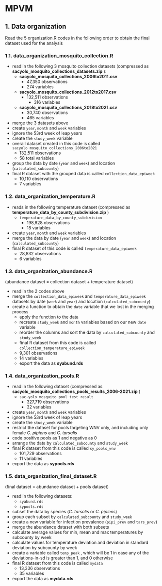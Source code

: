 # MPVM

## 1. Data organization

Read the 5 organization.R codes in the following order to obtain the final dataset used for the analysis

### 1.1. data_organization_mosquito_collection.R

- read in the following 3 mosquito collection datasets (compressed as **sacyolo_mosquito_collections_datasets.zip** ):
  - **sacyolo_mosquito_collections_2006to2011.csv**
    - 47,350 observations
    - 274 variables
  - **sacyolo_mosquito_collections_2012to2017.csv** 
    - 132,511 observations
	  - 316 variables
  - **sacyolo_mosquito_collections_2018to2021.csv**
	  - 30,740 observations
	  - 465 variables
- merge the 3 datasets above
- create `year`, `month` and `week` variables
- ignore the 53rd week of leap years
- create the `study_week` variable
- overall dataset created in this code is called `sacyolo_mosquito_collections_2006to2021`
  - 132,511 observations
  - 58 total variables
- group the data by date (`year` and `week`) and location (`calculated_subcounty`)
- final R dataset with the grouped data is called `collection_data_epiweek`
  - 10,110 observations
  - 7 variables

### 1.2. data_organization_temperature.R
- reads in the following temperature dataset (compressed as **temperature_data_by_county_subdivision.zip** )
  - `temperature_data_by_county_subdivision`
    - 198,628 observations
    - 18 variables
- create `year`, `month` and `week` variables
- merge the data by date (`year` and `week`) and location (`calculated_subcounty`)
- final R dataset of this code is called `temperature_data_epiweek`
    - 28,832 observations
    - 6 variables

### 1.3. data_organization_abundance.R 
(abundance dataset = collection dataset + temperature dataset)

- read in the 2 codes above 
- merge the `collection_data_epiweek` and `temperature_data_epiweek` datasets by date (`week` and `year`) and location (`calculated_subcounty`)
- create a function to obtain the `date` variable that we lost in the merging process
	- apply the function to the data
	- recreate `study_week` and `month` variables based on our new `date` variable
	- reorder the columns and sort the data by `calculated_subcounty` and `study_week`
	- final R dataset from this code is called `collection_temperature_epiweek`
    - 9,301 observations
    - 14 variables
	- export the data as **syabund.rds**

### 1.4. data_organization_pools.R
- read in the following dataset (compressed as **sacyolo_mosquito_collections_pools_results_2006-2021.zip** )
  - `sac-yolo_mosquito_pool_test_result`
    - 327,719 observations
    - 32 variables
- create `year`, `month` and `week` variables
- ignore the 53rd week of leap years
- create the `study_week` variable
- restrict the dataset for pools targeting WNV only, and including only female *C. pipiens* and *C. tarsalis*
- code positive pools as 1 and negative as 0
- arrange the data by `calculated_subcounty` and `study_week`
- final R dataset from this code is called `sy_pools_wnv`
  - 101,729 observations
  - 11 variables
- export the data as **sypools.rds**


### 1.5. data_organization_final_dataset.R 
(final dataset = abundance dataset + pools dataset)

- read in the following datasets:
    - `syabund.rds`
    - `sypools.rds`
- subset the data by species (*C. tarsalis* or *C. pipiens*)
- group each subset by `calculated_subcounty` and `study_week`
- create a new variable for infection prevalence (`pipi_prev` and `tars_prev`)
- merge the abundance dataset with both subsets 
- calculate average values for min, mean and max temperatures by subcounty by week
- calculate values for temperature deviation and deviation in standard deviation by subcounty by week
- create a variable called `temp_peak` , which will be 1 in case any of the deviations-in-sd is greater than 1, and 0 otherwise
- final R dataset from this code is called `mydata`
  - 13,336 observations
  - 35 variables
- export the data as **mydata.rds**
		



